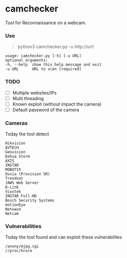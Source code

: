 # camchecker

Tool for Reconnaissance on a webcam.

### Use

>	 python3 camchecker.py -u http://url/   
 
	usage: camchecker.py [-h] [-u URL]   
	optional arguments:  
	-h, --help  show this help message and exit  
	-u URL      URL to scan [required]   

### TODO

- [ ] Multiple websites/IPs
- [ ] Multi threading
- [ ] Known exploit (without impact the camera)
- [ ] Default password of the camera

### Cameras

Today the tool detect

>
	Hikvision  
	AVTECH   
	Geovision   
	Dahua Storm   
	AXIS   
	INSTAR   
	MOBOTIX   
	Ossia (Provision SR)   
	Trendnet  
	JAWS Web Server  
	D-Link   
	Vivotek  
	INSTAR Full-HD  
	Bosch Security Systems  
	motionEye  
	Netwave  
	Netcam  
>

### Vulnerabilities

Today the tool found and can exploit these vulnerabilites

>
	/anony/mjpg.cgi
	//proc/kcore

>